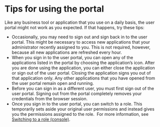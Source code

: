# Tips for using the portal<a name="portaltips"></a>

Like any business tool or application that you use on a daily basis, the user portal might not work as you expected\. If that happens, try these tips:
+ Occasionally, you may need to sign out and sign back in to the user portal\. This might be necessary to access new applications that your administrator recently assigned to you\. This is not required, however, because all new applications are refreshed every hour\.
+ When you sign in to the user portal, you can open any of the applications listed in the portal by choosing the application’s icon\. After you are done using the application, you can either close the application or sign out of the user portal\. Closing the application signs you out of that application only\. Any other applications that you have opened from the user portal remain open and running\. 
+ Before you can sign in as a different user, you must first sign out of the user portal\. Signing out from the portal completely removes your credentials from the browser session\.
+ Once you sign in to the user portal, you can switch to a role\. This temporarily sets aside your original user permissions and instead gives you the permissions assigned to the role\.  For more information, see [Switching to a role \(console\)](https://docs.aws.amazon.com/IAM/latest/UserGuide/id_roles_use_switch-role-console.html?icmpid=docs_iam_console)\.